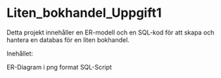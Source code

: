# Liten_bokhandel_Uppgift1

Detta projekt innehåller en ER-modell och en SQL-kod för att skapa och hantera en databas för en liten bokhandel.

Inehållet:

ER-Diagram i png format
SQL-Script 
